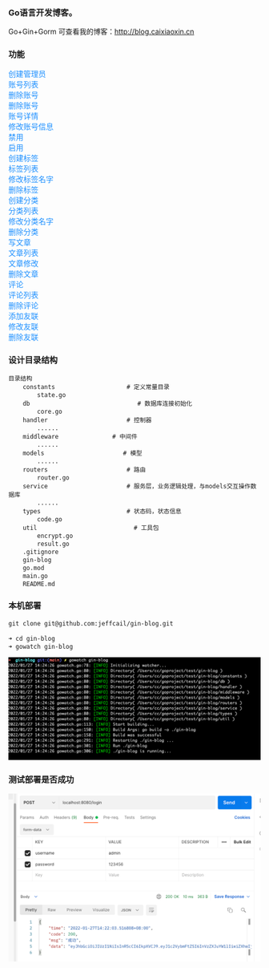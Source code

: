 ### Go语言开发博客。<br>
Go+Gin+Gorm
可查看我的博客：http://blog.caixiaoxin.cn

### 功能
<span style="color:	#1E90FF;font-size:15px">创建管理员<br>
<span style="color:	#1E90FF;font-size:15px">账号列表<br>
<span style="color:	#1E90FF;font-size:15px">删除账号<br>
<span style="color:	#1E90FF;font-size:15px">删除账号<br>
<span style="color:	#1E90FF;font-size:15px">账号详情<br>
<span style="color:	#1E90FF;font-size:15px">修改账号信息<br>
<span style="color:	#1E90FF;font-size:15px">禁用<br>
<span style="color:	#1E90FF;font-size:15px">启用<br>
<span style="color:	#1E90FF;font-size:15px">创建标签<br>
<span style="color:	#1E90FF;font-size:15px">标签列表<br>
<span style="color:	#1E90FF;font-size:15px">修改标签名字<br>
<span style="color:	#1E90FF;font-size:15px">删除标签<br>
<span style="color:	#1E90FF;font-size:15px">创建分类<br>
<span style="color:	#1E90FF;font-size:15px">分类列表<br>
<span style="color:	#1E90FF;font-size:15px">修改分类名字<br>
<span style="color:	#1E90FF;font-size:15px">删除分类<br>
<span style="color:	#1E90FF;font-size:15px">写文章<br>
<span style="color:	#1E90FF;font-size:15px">文章列表<br>
<span style="color:	#1E90FF;font-size:15px">文章修改<br>
<span style="color:	#1E90FF;font-size:15px">删除文章<br>
<span style="color:	#1E90FF;font-size:15px">评论<br>
<span style="color:	#1E90FF;font-size:15px">评论列表<br>
<span style="color:	#1E90FF;font-size:15px">删除评论<br>
<span style="color:	#1E90FF;font-size:15px">添加友联<br>
<span style="color:	#1E90FF;font-size:15px">修改友联<br>
<span style="color:	#1E90FF;font-size:15px">删除友联<br>

### 设计目录结构
```shell
目录结构
	constants                    # 定义常量目录
		state.go 
	db                              # 数据库连接初始化
		core.go
	handler                      # 控制器
		......
	middleware               # 中间件
		......
	models                      # 模型
		......
	routers                      # 路由
		router.go
	service                      # 服务层，业务逻辑处理，与models交互操作数据库
		......
	types                        # 状态码，状态信息
		code.go
	util                           # 工具包
		encrypt.go
		result.go
	.gitignore
	gin-blog
	go.mod 
	main.go
	README.md
``` 
### 本机部署
```git
git clone git@github.com:jeffcail/gin-blog.git
```
```shell
➜ cd gin-blog
➜ gowatch gin-blog
```
![img.png](go-gowatch.png)

### 测试部署是否成功
![img_1.png](login.png)
